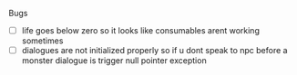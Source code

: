 Bugs

- [ ] life goes below zero so it looks like consumables arent working sometimes
- [ ] dialogues are not initialized properly so if u dont speak to npc before a monster dialogue is trigger null pointer exception
